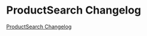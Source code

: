 # ProductSearch Changelog

[ProductSearch Changelog](https://github.com/spryker/ProductSearch/releases)
